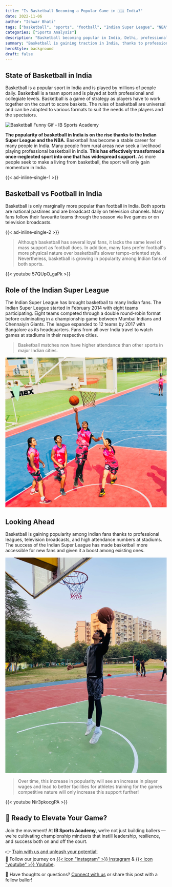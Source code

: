 ```yaml
---
title: "Is Basketball Becoming a Popular Game in 🇮🇳 India?"
date: 2022-11-06
author: "Ishwar Bhati"
tags: ["basketball", "sports", "football", "Indian Super League", "NBA"]
categories: ["Sports Analysis"]
description: "Basketball becoming popular in India, Delhi, professional leagues	and youth interest. Getting closer to Cricket or Football and has mainstream potential."
summary: "Basketball is gaining traction in India, thanks to professional leagues, and rising youth interest. While not yet as dominant as cricket or football, its momentum suggests a growing fanbase and mainstream potential."
heroStyle: background
draft: false
---
```


## State of Basketball in India

Basketball is a popular sport in India and is played by millions of people daily. Basketball is a team sport and is played at both professional and collegiate levels. Basketball is a game of strategy as players have to work together on the court to score baskets. The rules of basketball are universal and can be adapted to various formats to suit the needs of the players and the spectators.

![Basketball Funny Gif - IB Sports Academy](https://media1.giphy.com/media/v1.Y2lkPTc5MGI3NjExYzcwYWprcGQ0cnMyMG9yOW42Y2x1Z3RvemkzODZjcWt5cmUxeG40dyZlcD12MV9pbnRlcm5hbF9naWZfYnlfaWQmY3Q9Zw/ZBoJJXx3Kqcww67yEh/giphy.gif)

**The popularity of basketball in India is on the rise thanks to the Indian Super League and the NBA.** Basketball has become a stable career for many people in India. Many people from rural areas now seek a livelihood playing professional basketball in India. **This has effectively transformed a once-neglected sport into one that has widespread support.** As more people seek to make a living from basketball, the sport will only gain momentum in India.

{{< ad-inline-single-1 >}}

## Basketball vs Football in India

Basketball is only marginally more popular than football in India. Both sports are national pastimes and are broadcast daily on television channels. Many fans follow their favourite teams through the season via live games or on television broadcasts.

{{< ad-inline-single-2 >}}

> Although basketball has several loyal fans, it lacks the same level of mass support as football does. In addition, many fans prefer football's more physical nature over basketball's slower tempo-oriented style. Nevertheless, basketball is growing in popularity among Indian fans of both sports.

{{< youtube 57QUpO_gaPk >}}

## Role of the Indian Super League

The Indian Super League has brought basketball to many Indian fans. The Indian Super League started in February 2014 with eight teams participating. Eight teams competed through a double round-robin format before culminating in a championship game between Mumbai Indians and Chennaiyin Giants. The league expanded to 12 teams by 2017 with Bangalore as its headquarters. Fans from all over India travel to watch games at stadiums in their respective cities.

> Basketball matches now have higher attendance than other sports in major Indian cities.

![Girls Student-Athlete playing competitive basketball at IB Sports Academy.](basketball-popular-1.jpg)

## Looking Ahead

Basketball is gaining popularity among Indian fans thanks to professional leagues, television broadcasts, and high attendance numbers at stadiums. The success of the Indian Super League has made basketball more accessible for new fans and given it a boost among existing ones.

![Tall student athlete dunking basketball at IB Sports Academy. He can reach basket while standing.](basketball-popular-2.jpg)

> Over time, this increase in popularity will see an increase in player wages and lead to better facilities for athletes training for the games competitive nature will only increase this support further!

{{< youtube Nir3pkocgPA >}}

## 🏀 Ready to Elevate Your Game?

Join the movement! At **IB Sports Academy**, we’re not just building ballers — we’re cultivating championship mindsets that instill leadership, resilience, and success both on and off the court.

👉 [Train with us and unleash your potential!](https://ibsportsacademy.com/)  
🚀 Follow our journey on [{{< icon "instagram" >}} Instagram](https://www.instagram.com/ibsportsacademy/) & [{{< icon "youtube" >}} Youtube](https://www.youtube.com/@IBSportsAcademy).

💬 Have thoughts or questions? [Connect with us](https://blog.ibsportsacademy.com/contact/) or share this post with a fellow baller!